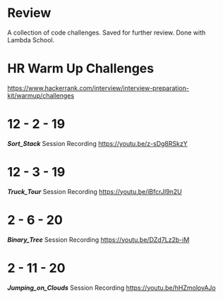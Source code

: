 # Review
A collection of code challenges. Saved for further review. Done with Lambda School.

# HR Warm Up Challenges
https://www.hackerrank.com/interview/interview-preparation-kit/warmup/challenges

# 12 - 2 - 19
***Sort_Stack***
Session Recording
https://youtu.be/z-sDg8RSkzY

# 12 - 3 - 19
***Truck_Tour***
Session Recording
https://youtu.be/iBfcrJI9n2U


# 2 - 6 - 20
***Binary_Tree***
Session Recording
https://youtu.be/DZd7Lz2b-iM

# 2 - 11 - 20
***Jumping_on_Clouds***
Session Recording
https://youtu.be/hHZmolovAJo